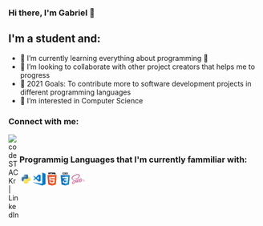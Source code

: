 ### Hi there, I'm Gabriel 👋

## I'm a student and:

- 🌱 I’m currently learning everything about programming 🤣
- 👯 I’m looking to collaborate with other project creators that helps me to progress 
- 🥅 2021 Goals: To contribute more to software development projects in different programming languages 
- 👀 I’m interested in Computer Science

### Connect with me:

[<img align="left" alt="codeSTACKr | LinkedIn" width="22px" src="https://cdn.jsdelivr.net/npm/simple-icons@v3/icons/linkedin.svg" />][linkedin]

<br />

### Programmig Languages that I'm currently fammiliar with:

[<img align="left" alt="C " width="26px" src="https://raw.githubusercontent.com/github/explore/80688e429a7d4ef2fca1e82350fe8e3517d3494d/topics/Python/Python.png" />][python]

[<img align="left" alt="C " width="26px" src="https://raw.githubusercontent.com/github/explore/80688e429a7d4ef2fca1e82350fe8e3517d3494d/topics/visual-studio-code/visual-studio-code.png" />][linkedin]

[<img align="left" alt="Java" width="26px" src="https://raw.githubusercontent.com/github/explore/80688e429a7d4ef2fca1e82350fe8e3517d3494d/topics/html/html.png" />][linkedin]

[<img align="left" alt="Python" width="26px" src="https://raw.githubusercontent.com/github/explore/80688e429a7d4ef2fca1e82350fe8e3517d3494d/topics/css/css.png" />][linkedin]

[<img align="left" alt="Assembly" width="26px" src="https://raw.githubusercontent.com/github/explore/80688e429a7d4ef2fca1e82350fe8e3517d3494d/topics/sass/sass.png" />][linkedin]


<br />
<br />

[linkedin]: https://www.linkedin.com/in/saru-gabriel-alexandru-40648a1b4/
[python]:   https://www.python.org/

